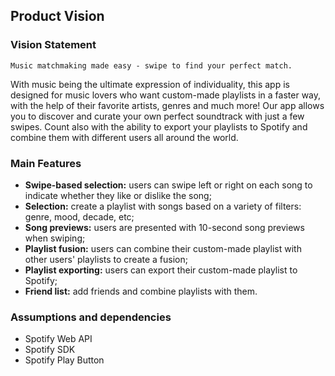 
## Product Vision

### Vision Statement

`Music matchmaking made easy - swipe to find your perfect match.`

With music being the ultimate expression of individuality, this app is designed for music lovers who want custom-made playlists in a faster way, with the help of their favorite artists, genres and much more!
Our app allows you to discover and curate your own perfect soundtrack with just a few swipes. Count also with the ability to export your playlists to Spotify and combine them with different users all around the world.


### Main Features

* **Swipe-based selection:** users can swipe left or right on each song to indicate whether they like or dislike the song;
* **Selection:** create a playlist with songs based on a variety of filters: genre, mood, decade, etc; 
* **Song previews:** users are presented with 10-second song previews when swiping;
* **Playlist fusion:** users can combine their custom-made playlist with other users' playlists to create a fusion;
* **Playlist exporting:** users can export their custom-made playlist to Spotify;
* **Friend list:** add friends and combine playlists with them.

### Assumptions and dependencies
* Spotify Web API
* Spotify SDK
* Spotify Play Button
